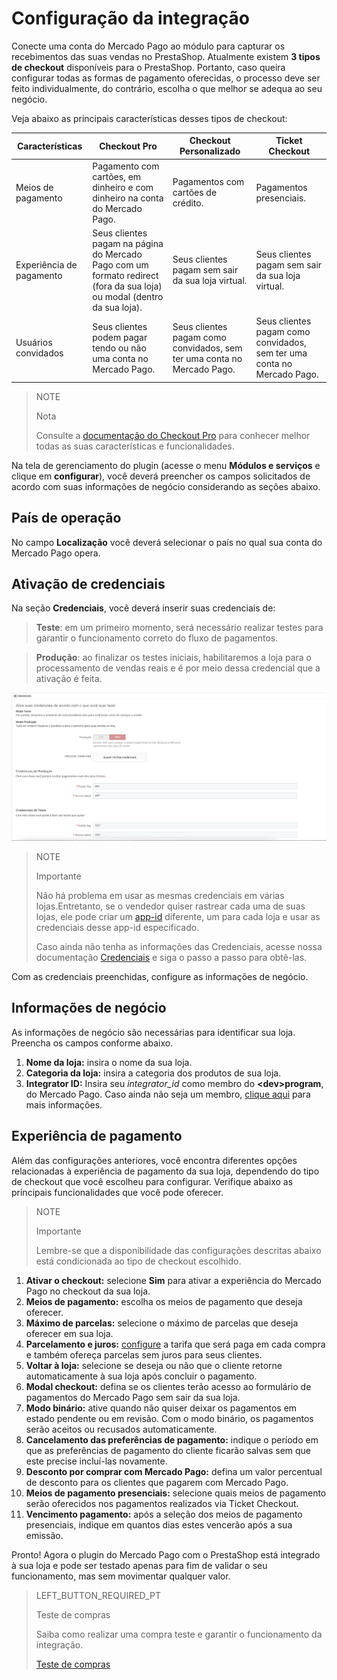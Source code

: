 # Configuração da integração

Conecte uma conta do Mercado Pago ao módulo para capturar os recebimentos das suas vendas no PrestaShop. Atualmente existem **3 tipos de checkout** disponíveis para o PrestaShop. Portanto, caso queira configurar todas as formas de pagamento oferecidas, o processo deve ser feito individualmente, do contrário, escolha o que melhor se adequa ao seu negócio. 

Veja abaixo as principais características desses tipos de checkout:

| Características | Checkout Pro | Checkout Personalizado | Ticket Checkout |
| --- | --- | --- | --- |
| Meios de pagamento | Pagamento com cartões, em dinheiro e com dinheiro na conta do Mercado Pago. | Pagamentos com cartões de crédito. | Pagamentos presenciais. |
| Experiência de pagamento | Seus clientes pagam na página do Mercado Pago com um formato redirect (fora da sua loja) ou modal (dentro da sua loja). | Seus clientes pagam sem sair da sua loja virtual. | Seus clientes pagam sem sair da sua loja virtual. |
| Usuários convidados | Seus clientes podem pagar tendo ou não uma conta no Mercado Pago. | Seus clientes pagam como convidados, sem ter uma conta no Mercado Pago. | Seus clientes pagam como convidados, sem ter uma conta no Mercado Pago. |

> NOTE
>
> Nota
>
> Consulte a [documentação do Checkout Pro](https://www.mercadopago[FAKER][URL][DOMAIN]/developers/pt/guides/online-payments/checkout-pro/introduction) para conhecer melhor todas as suas características e funcionalidades.

Na tela de gerenciamento do plugin (acesse o menu **Módulos e serviços** e clique em **configurar**), você deverá preencher os campos solicitados de acordo com suas informações de negócio considerando as seções abaixo.

## País de operação

No campo **Localização** você deverá selecionar o país no qual sua conta do Mercado Pago opera. 

## Ativação de credenciais

Na seção **Credenciais**, você deverá inserir suas credenciais de:

>**Teste**: em um primeiro momento, será necessário realizar testes para garantir o funcionamento correto do fluxo de pagamentos.

>**Produção**: ao finalizar os testes iniciais, habilitaremos a loja para o processamento de vendas reais e é por meio dessa credencial que a ativação é feita.

![Credenciais](/images/prestashop/credenciais_pt.png)

> NOTE
>
> Importante
>
> Não há problema em usar as mesmas credenciais em várias lojas.Entretanto, se o vendedor quiser rastrear cada uma de suas lojas, ele pode criar um [app-id](http://applications.mercadopago.com/) diferente, um para cada loja e usar as credenciais desse app-id especificado.
>
> Caso ainda não tenha as informações das Credenciais, acesse nossa documentação [Credenciais](https://www.mercadopago.[FAKER][URL][DOMAIN]/developers/pt/guides/resources/credentials) e siga o passo a passo para obtê-las. 

Com as credenciais preenchidas, configure as informações de negócio.

## Informações de negócio

As informações de negócio são necessárias para identificar sua loja. Preencha os campos conforme abaixo.

1. **Nome da loja:** insira o nome da sua loja.
2. **Categoria da loja:** insira a categoria dos produtos de sua loja.
3. **Integrator ID:** Insira seu *integrator_id* como membro do **&lt;dev&gt;program**, do Mercado Pago. Caso ainda não seja um membro, [clique aqui](https://www.mercadopago[FAKER][URL][DOMAIN]/developers/pt/developer-program) para mais informações.

## Experiência de pagamento

Além das configurações anteriores, você encontra diferentes opções relacionadas à experiência de pagamento da sua loja, dependendo do tipo de checkout que você escolheu para configurar. Verifique abaixo as principais funcionalidades que você pode oferecer.

> NOTE
>
> Importante
>
> Lembre-se que a disponibilidade das configurações descritas abaixo está condicionada ao tipo de checkout escolhido.

1. **Ativar o checkout:** selecione **Sim** para ativar a experiência do Mercado Pago no checkout da sua loja.
2. **Meios de pagamento:** escolha os meios de pagamento que deseja oferecer.
3. **Máximo de parcelas:** selecione o máximo de parcelas que deseja oferecer em sua loja.
4. **Parcelamento e juros:** [configure](https://www.mercadopago.com.br//costs-section#from-section=menu) a tarifa que será paga em cada compra e também ofereça parcelas sem juros para seus clientes.
5. **Voltar à loja:** selecione se deseja ou não que o cliente retorne automaticamente à sua loja após concluir o pagamento.
6. **Modal checkout:** defina se os clientes terão acesso ao formulário de pagamentos do Mercado Pago sem sair da sua loja.
7. **Modo binário:** ative quando não quiser deixar os pagamentos em estado pendente ou em revisão. Com o modo binário, os pagamentos serão aceitos ou recusados automaticamente.
8. **Cancelamento das preferências de pagamento:** indique o período em que as preferências de pagamento do cliente ficarão salvas sem que este precise incluí-las novamente.
9. **Desconto por comprar com Mercado Pago:** defina um valor percentual de desconto para os clientes que pagarem com Mercado Pago.
10. **Meios de pagamento presenciais:** selecione quais meios de pagamento serão oferecidos nos pagamentos realizados via Ticket Checkout.
11. **Vencimento pagamento:** após a seleção dos meios de pagamento presenciais, indique em quantos dias estes vencerão após a sua emissão.

Pronto! Agora o plugin do Mercado Pago com o PrestaShop está integrado à sua loja e pode ser testado apenas para fim de validar o seu funcionamento, mas sem movimentar qualquer valor.

> LEFT_BUTTON_REQUIRED_PT
>
> Teste de compras
>
> Saiba como realizar uma compra teste e garantir o funcionamento da integração.
>
> [Teste de compras](https://www.mercadopago[FAKER][URL][DOMAIN]/developers/pt/guides/plugins/prestashop/testing)